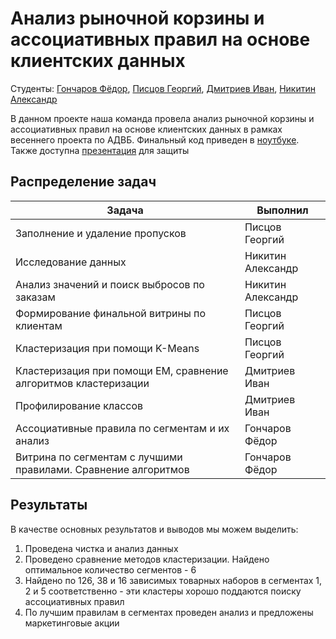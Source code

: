 # Анализ рыночной корзины и ассоциативных правил на основе клиентских данных 

Студенты: [Гончаров Фёдор](http://t.me/fmgoncharov), [Писцов Георгий](http://t.me/GoshaNice), [Дмитриев Иван](http://t.me/iudmitriev), [Никитин Александр](http://t.me/nikitinalex)


В данном проекте наша команда провела анализ рыночной корзины и ассоциативных правил на основе клиентских данных в рамках весеннего проекта по АДВБ. Финальный код приведен в [ноутбуке](DAIB_MBA.ipynb). Также доступна [презентация]() для защиты

## Распределение задач

| **Задача**                                                          | **Выполнил**                                 |
|---------------------------------------------------------------------|----------------------------------------------|
| Заполнение и удаление пропусков                                     | Писцов Георгий                               |
| Исследование данных                                                 | Никитин Александр                            |
| Анализ значений и поиск выбросов по заказам                         | Никитин Александр                            |
| Формирование финальной витрины по клиентам                          | Писцов Георгий                               |
| Кластеризация при помощи K-Means                                    | Писцов Георгий                               |
| Кластеризация при помощи EM, сравнение алгоритмов кластеризации     | Дмитриев Иван                                |
| Профилирование классов                                              | Дмитриев Иван                                |
| Ассоциативные правила по сегментам и их анализ                      | Гончаров Фёдор                               |
| Витрина по сегментам с лучшими правилами. Сравнение алгоритмов      | Гончаров Фёдор                               |

## Результаты

В качестве основных результатов и выводов мы можем выделить: 
1. Проведена чистка и анализ данных
2. Проведено сравнение методов кластеризации. Найдено оптимальное количество сегментов - 6
3. Найдено по 126, 38 и 16 зависимых товарных наборов в сегментах 1, 2 и 5 соответственно - эти кластеры хорошо поддаются поиску ассоциативных правил
4. По лучшим правилам в сегментах проведен анализ и предложены маркетинговые акции


